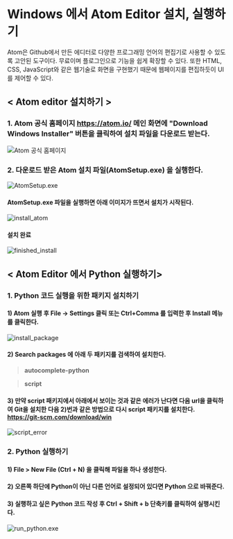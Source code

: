 #  Windows 에서 Atom Editor 설치, 실행하기
  
  Atom은 Github에서 만든 에디터로 다양한 프로그래밍 언어의 편집기로 사용할 수 있도록 고안된 도구이다. 무료이며 플로그인으로 기능을 쉽게 확장할 수 있다. 또한 HTML, CSS, JavaScript와 같은 웹기술로 화면을 구현했기 때문에 웹페이지를 편집하듯이 UI를 제어할 수 있다.
  
##  < Atom editor 설치하기 >


###  1.  Atom 공식 홈페이지 <https://atom.io/> 메인 화면에 "Download Windows Installer" 버튼을 클릭하여 설치 파일을 다운로드 받는다.   

![Atom 공식 홈페이지](https://scontent.xx.fbcdn.net/v/t1.0-9/14045542_886945794783862_8430756901138969025_n.jpg?oh=f8839970980465499cfef90278ed60e4&oe=585A9388)


###  2.  다운로드 받은 Atom 설치 파일(AtomSetup.exe) 을 실행한다.
 
![AtomSetup.exe](https://scontent.xx.fbcdn.net/v/t1.0-9/14051646_886945788117196_7317818537159845094_n.jpg?oh=17184f288f9ff5f5a25f70c3a789aa54&oe=5853C37E)


####  AtomSetup.exe 파일을 실행하면 아래 이미지가 뜨면서 설치가 시작된다.

![install_atom](https://scontent.xx.fbcdn.net/v/t1.0-9/14064124_886945801450528_7504051407876682405_n.jpg?oh=0558f7bc5800b5d88abb44146deca4a3&oe=584324CE)


####  설치 완료
![finished_install](https://scontent.xx.fbcdn.net/v/t1.0-9/13935136_886945821450526_2780751538140375033_n.jpg?oh=a826cf77337e21529429a48db7203375&oe=58586E16)

  
  
  
##  < Atom Editor 에서 Python 실행하기>


###  1. Python 코드 실행을 위한 패키지 설치하기
  
####  1) Atom 실행 후 File -> Settings 클릭 또는 Ctrl+Comma 를 입력한 후 Install 메뉴를 클릭한다.

![install_package](https://scontent.xx.fbcdn.net/v/t1.0-9/14053994_886945761450532_8875782257612538995_n.jpg?oh=a9138ee805728434b27d89588b0f73d1&oe=584BE220) 


####  2) Search packages 에 아래 두 패키지를 검색하여 설치한다.
 > __autocomplete-python__
   
 > __script__


####  3) 만약 script 패키지에서 아래에서 보이는 것과 같은 에러가 난다면 다음 url을 클릭하여 Git을 설치한 다음 2)번과 같은 방법으로 다시 script 패키지를 설치한다. <https://git-scm.com/download/win>

![script_error](https://scontent.xx.fbcdn.net/v/t1.0-9/14063835_886945771450531_855097814798932179_n.jpg?oh=51276134fd1c52f975912505094c629b&oe=585684E4) 




###  2. Python 실행하기

####  1) File > New File (Ctrl + N) 을 클릭해 파일을 하나 생성한다.


####  2) 오른쪽 하단에 Python이 아닌 다른 언어로 설정되어 있다면 Python 으로 바꿔준다.


####  3) 실행하고 싶은 Python 코드 작성 후  Ctrl + Shift + b 단축키를 클릭하여 실행시킨다.


![run_python.exe](https://scontent.xx.fbcdn.net/v/t1.0-0/s480x480/14067532_886953874783054_6834582462506491369_n.jpg?oh=74e80220131f619280048ae8124daaa5&oe=58161EF4) 
